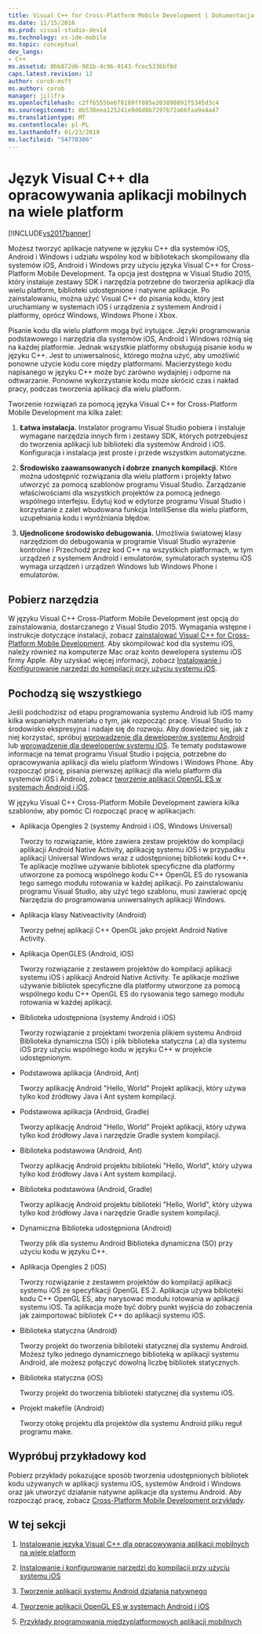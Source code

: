 ```yaml
---
title: Visual C++ for Cross-Platform Mobile Development | Dokumentacja firmy Microsoft
ms.date: 11/15/2016
ms.prod: visual-studio-dev14
ms.technology: vs-ide-mobile
ms.topic: conceptual
dev_langs:
- C++
ms.assetid: 0bb872d6-981b-4c96-9143-fcec5336bf0d
caps.latest.revision: 12
author: corob-msft
ms.author: corob
manager: jillfra
ms.openlocfilehash: c2ff6555be6f8189ff085e203890891f5345d3c4
ms.sourcegitcommit: 8b538eea125241e9d6d8b7297b72a66faa9a4a47
ms.translationtype: MT
ms.contentlocale: pl-PL
ms.lasthandoff: 01/23/2019
ms.locfileid: "54778306"
---
```

# <a name="visual-c-for-cross-platform-mobile-development"></a>Język Visual C++ dla opracowywania aplikacji mobilnych na wiele platform
[!INCLUDE[vs2017banner](../includes/vs2017banner.md)]

  
Możesz tworzyć aplikacje natywne w języku C++ dla systemów iOS, Android i Windows i udziału wspólny kod w bibliotekach skompilowany dla systemów iOS, Android i Windows przy użyciu języka Visual C++ for Cross-Platform Mobile Development. Ta opcja jest dostępna w Visual Studio 2015, który instaluje zestawy SDK i narzędzia potrzebne do tworzenia aplikacji dla wielu platform, biblioteki udostępnione i natywne aplikacje. Po zainstalowaniu, można użyć Visual C++ do pisania kodu, który jest uruchamiany w systemach iOS i urządzenia z systemem Android i platformy, oprócz Windows, Windows Phone i Xbox.  
  
 Pisanie kodu dla wielu platform mogą być irytujące. Języki programowania podstawowego i narzędzia dla systemów iOS, Android i Windows różnią się na każdej platformie. Jednak wszystkie platformy obsługują pisanie kodu w języku C++. Jest to uniwersalność, którego można użyć, aby umożliwić ponowne użycie kodu core między platformami. Macierzystego kodu napisanego w języku C++ może być zarówno wydajniej i odporne na odtwarzanie. Ponowne wykorzystanie kodu może skrócić czas i nakład pracy, podczas tworzenia aplikacji dla wielu platform.  
  
 Tworzenie rozwiązań za pomocą języka Visual C++ for Cross-Platform Mobile Development ma kilka zalet:  
  
1.  **Łatwa instalacja.** Instalator programu Visual Studio pobiera i instaluje wymagane narzędzia innych firm i zestawy SDK, których potrzebujesz do tworzenia aplikacji lub biblioteki dla systemów Android i iOS. Konfiguracja i instalacja jest proste i przede wszystkim automatyczne.  
  
2.  **Środowisko zaawansowanych i dobrze znanych kompilacji.** Które można udostępnić rozwiązania dla wielu platform i projekty łatwo utworzyć za pomocą szablonów programu Visual Studio. Zarządzanie właściwościami dla wszystkich projektów za pomocą jednego wspólnego interfejsu. Edytuj kod w edytorze programu Visual Studio i korzystanie z zalet wbudowana funkcja IntelliSense dla wielu platform, uzupełniania kodu i wyróżniania błędów.  
  
3.  **Ujednolicone środowisko debugowania.** Umożliwia światowej klasy narzędziom do debugowania w programie Visual Studio wyrażenie kontrolne i Przechodź przez kod C++ na wszystkich platformach, w tym urządzeń z systemem Android i emulatorów, symulatorach systemu iOS wymaga urządzeń i urządzeń Windows lub Windows Phone i emulatorów.  
  
## <a name="get-the-tools"></a>Pobierz narzędzia  
 W języku Visual C++ Cross-Platform Mobile Development jest opcją do zainstalowania, dostarczanego z Visual Studio 2015. Wymagania wstępne i instrukcje dotyczące instalacji, zobacz [zainstalować Visual C++ for Cross-Platform Mobile Development](../cross-platform/install-visual-cpp-for-cross-platform-mobile-development.md). Aby skompilować kod dla systemu iOS, należy również na komputerze Mac oraz konto dewelopera systemu iOS firmy Apple. Aby uzyskać więcej informacji, zobacz [Instalowanie i Konfigurowanie narzędzi do kompilacji przy użyciu systemu iOS](../cross-platform/install-and-configure-tools-to-build-using-ios.md).  
  
## <a name="come-up-to-speed"></a>Pochodzą się wszystkiego  
 Jeśli podchodzisz od etapu programowania systemu Android lub iOS mamy kilka wspaniałych materiału o tym, jak rozpocząć pracę. Visual Studio to środowisko ekspresyjna i nadaje się do rozwoju. Aby dowiedzieć się, jak z niej korzystać, spróbuj [wprowadzenie dla deweloperów systemu Android](https://msdn.microsoft.com/library/windows/apps/dn275875.aspx) lub [wprowadzenie dla deweloperów systemu iOS](https://msdn.microsoft.com/library/windows/apps/xaml/jj657966.aspx). Te tematy podstawowe informacje na temat programu Visual Studio i pojęcia, potrzebne do opracowywania aplikacji dla wielu platform Windows i Windows Phone. Aby rozpocząć pracę, pisania pierwszej aplikacji dla wielu platform dla systemów iOS i Android, zobacz [tworzenie aplikacji OpenGL ES w systemach Android i iOS](../cross-platform/build-an-opengl-es-application-on-android-and-ios.md).  
  
 W języku Visual C++ Cross-Platform Mobile Development zawiera kilka szablonów, aby pomóc Ci rozpocząć pracę w aplikacjach:  
  
-   Aplikacja Opengles 2 (systemy Android i iOS, Windows Universal)  
  
     Tworzy to rozwiązanie, które zawiera zestaw projektów do kompilacji aplikacji Android Native Activity, aplikację systemu iOS i w przypadku aplikacji Universal Windows wraz z udostępnionej biblioteki kodu C++. Te aplikacje możliwe używanie bibliotek specyficzne dla platformy utworzone za pomocą wspólnego kodu C++ OpenGL ES do rysowania tego samego modułu rotowania w każdej aplikacji. Po zainstalowaniu programu Visual Studio, aby użyć tego szablonu, musi zawierać opcję Narzędzia do programowania uniwersalnych aplikacji Windows.  
  
-   Aplikacja klasy Nativeactivity (Android)  
  
     Tworzy pełnej aplikacji C++ OpenGL jako projekt Android Native Activity.  
  
-   Aplikacja OpenGLES (Android, iOS)  
  
     Tworzy rozwiązanie z zestawem projektów do kompilacji aplikacji systemu iOS i aplikacji Android Native Activity. Te aplikacje możliwe używanie bibliotek specyficzne dla platformy utworzone za pomocą wspólnego kodu C++ OpenGL ES do rysowania tego samego modułu rotowania w każdej aplikacji.  
  
-   Biblioteka udostępniona (systemy Android i iOS)  
  
     Tworzy rozwiązanie z projektami tworzenia plikiem systemu Android Biblioteka dynamiczna (SO) i plik biblioteka statyczna (.a) dla systemu iOS przy użyciu wspólnego kodu w języku C++ w projekcie udostępnionym.  
  
-   Podstawowa aplikacja (Android, Ant)  
  
     Tworzy aplikację Android "Hello, World" Projekt aplikacji, który używa tylko kod źródłowy Java i Ant system kompilacji.  
  
-   Podstawowa aplikacja (Android, Gradle)  
  
     Tworzy aplikację Android "Hello, World" Projekt aplikacji, który używa tylko kod źródłowy Java i narzędzie Gradle system kompilacji.  
  
-   Biblioteka podstawowa (Android, Ant)  
  
     Tworzy aplikację Android projektu biblioteki "Hello, World", który używa tylko kod źródłowy Java i Ant system kompilacji.  
  
-   Biblioteka podstawowa (Android, Gradle)  
  
     Tworzy aplikację Android projektu biblioteki "Hello, World", który używa tylko kod źródłowy Java i narzędzie Gradle system kompilacji.  
  
-   Dynamiczna Biblioteka udostępniona (Android)  
  
     Tworzy plik dla systemu Android Biblioteka dynamiczna (SO) przy użyciu kodu w języku C++.  
  
-   Aplikacja Opengles 2 (iOS)  
  
     Tworzy rozwiązanie z zestawem projektów do kompilacji aplikacji systemu iOS ze specyfikacji OpenGL ES 2. Aplikacja używa biblioteki kodu C++ OpenGL ES, aby narysować modułu rotowania w aplikacji systemu iOS. Ta aplikacja może być dobry punkt wyjścia do zobaczenia jak zaimportować bibliotek C++ do aplikacji systemu iOS.  
  
-   Biblioteka statyczna (Android)  
  
     Tworzy projekt do tworzenia biblioteki statycznej dla systemu Android. Możesz tylko jednego dynamicznego biblioteką w aplikacji systemu Android, ale możesz połączyć dowolną liczbę bibliotek statycznych.  
  
-   Biblioteka statyczna (iOS)  
  
     Tworzy projekt do tworzenia biblioteki statycznej dla systemu iOS.  
  
-   Projekt makefile (Android)  
  
     Tworzy otokę projektu dla projektów dla systemu Android pliku reguł programu make.  
  
## <a name="try-out-sample-code"></a>Wypróbuj przykładowy kod  
 Pobierz przykłady pokazujące sposób tworzenia udostępnionych bibliotek kodu używanych w aplikacji systemu iOS, systemów Android i Windows oraz jak utworzyć działanie natywne aplikacje dla systemu Android. Aby rozpocząć pracę, zobacz [Cross-Platform Mobile Development przykłady](../cross-platform/cross-platform-mobile-development-examples.md).  
  
## <a name="in-this-section"></a>W tej sekcji  
  
1.  [Instalowanie języka Visual C++ dla opracowywania aplikacji mobilnych na wiele platform](../cross-platform/install-visual-cpp-for-cross-platform-mobile-development.md)  
  
2.  [Instalowanie i konfigurowanie narzędzi do kompilacji przy użyciu systemu iOS](../cross-platform/install-and-configure-tools-to-build-using-ios.md)  
  
3.  [Tworzenie aplikacji systemu Android działania natywnego](../cross-platform/create-an-android-native-activity-app.md)  
  
4.  [Tworzenie aplikacji OpenGL ES w systemach Android i iOS](../cross-platform/build-an-opengl-es-application-on-android-and-ios.md)  
  
5.  [Przykłady programowania międzyplatformowych aplikacji mobilnych](../cross-platform/cross-platform-mobile-development-examples.md)
